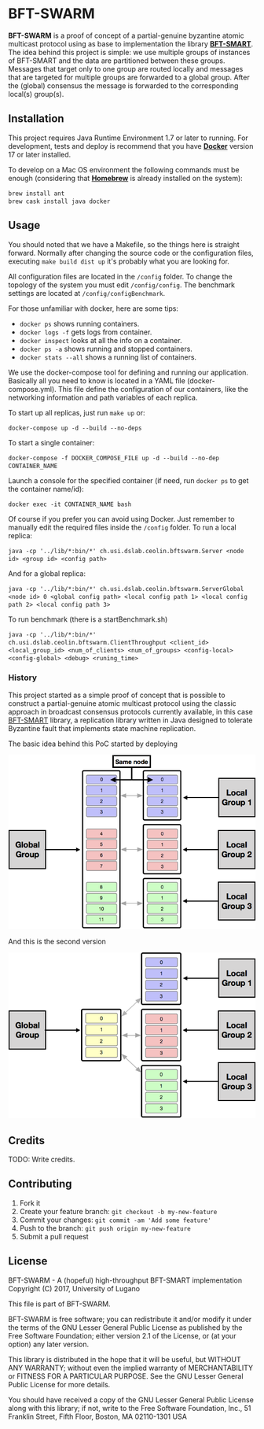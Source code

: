 # BFT-SWARM

**BFT-SWARM** is a proof of concept of a partial-genuine byzantine atomic multicast protocol using as base to implementation the library **[BFT-SMART][1]**. The idea behind this project is simple: we use multiple groups of instances of BFT-SMART and the data are partitioned between these groups. Messages that target only to one group are routed locally and messages that are targeted for multiple groups are forwarded to a global group. After the (global) consensus the message is forwarded to the corresponding local(s) group(s).

[1]: https://github.com/bft-smart/library

## Installation

This project requires Java Runtime Environment 1.7 or later to running. For development, tests and deploy is recommend that you have **[Docker][2]** version 17 or later installed.

To develop on a Mac OS environment the following commands must be enough (considering that **[Homebrew][3]** is already installed on the system):
   
    brew install ant
    brew cask install java docker

[2]: https://www.docker.com
[3]: https://brew.sh

## Usage

You should noted that we have a Makefile, so the things here is straight forward. Normally after changing the source code or the configuration files, executing `make build dist up` it's probably what you are looking for.

All configuration files are located in the `/config` folder. To change the topology of the system you must edit `/config/config`. The benchmark settings are located at `/config/configBenchmark`.

For those unfamiliar with docker, here are some tips:
* `docker ps` shows running containers.
* `docker logs -f` gets logs from container.
* `docker inspect` looks at all the info on a container.
* `docker ps -a` shows running and stopped containers.
* `docker stats --all` shows a running list of containers.

We use the docker-compose tool for defining and running our application. Basically all you need to know is located in a YAML file (docker-compose.yml). This file define the configuration of our containers, like the networking information and path variables of each replica.

To start up all replicas, just run `make up` or:

    docker-compose up -d --build --no-deps
    
To start a single container:

    docker-compose -f DOCKER_COMPOSE_FILE up -d --build --no-dep CONTAINER_NAME
    
Launch a console for the specified container (if need, run `docker ps` to get the container name/id):

    docker exec -it CONTAINER_NAME bash

Of course if you prefer you can avoid using Docker. Just remember to manually edit the required files inside the `/config` folder. To run a local replica:

    java -cp '../lib/*:bin/*' ch.usi.dslab.ceolin.bftswarm.Server <node id> <group id> <config path>
    
And for a global replica:

    java -cp '../lib/*:bin/*' ch.usi.dslab.ceolin.bftswarm.ServerGlobal <node id> 0 <global config path> <local config path 1> <local config path 2> <local config path 3> 

To run benchmark (there is a startBenchmark.sh)

    java -cp '../lib/*:bin/*' ch.usi.dslab.ceolin.bftswarm.ClientThroughput <client_id> <local_group_id> <num_of_clients> <num_of_groups> <config-local> <config-global> <debug> <runing_time>
    

### History

This project started as a simple proof of concept that is possible to construct a partial-genuine atomic multicast protocol using the classic approach in broadcast consensus protocols currently available, in this case [BFT-SMART][1] library, a replication library written in Java designed to tolerate Byzantine fault that implements state machine replication.

The basic idea behind this PoC started by deploying 

![alt text](1.png "Title")

And this is the second version
 
![alt text](2.png "Title")

## Credits

TODO: Write credits.

## Contributing

1. Fork it
2. Create your feature branch: `git checkout -b my-new-feature`
3. Commit your changes: `git commit -am 'Add some feature'`
4. Push to the branch: `git push origin my-new-feature`
5. Submit a pull request

## License

BFT-SWARM - A (hopeful) high-throughput BFT-SMART implementation
Copyright (C) 2017, University of Lugano

This file is part of BFT-SWARM.

BFT-SWARM is free software; you can redistribute it and/or
modify it under the terms of the GNU Lesser General Public
License as published by the Free Software Foundation; either
version 2.1 of the License, or (at your option) any later version.

This library is distributed in the hope that it will be useful,
but WITHOUT ANY WARRANTY; without even the implied warranty of
MERCHANTABILITY or FITNESS FOR A PARTICULAR PURPOSE.  See the GNU
Lesser General Public License for more details.

You should have received a copy of the GNU Lesser General Public
License along with this library; if not, write to the Free Software
Foundation, Inc., 51 Franklin Street, Fifth Floor, Boston, MA  02110-1301  USA